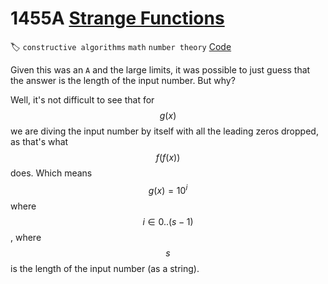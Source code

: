 # **1455A** [Strange Functions](https://codeforces.com/contest/1455/problem/A)

🏷 `constructive algorithms` `math` `number theory`  [Code](https://github.com/akoprow/competetive-programming/blob/master/src/codeforces/edu/edu99/1455a-strange-functions.kt)

Given this was an `A` and the large limits, it was possible to just guess that the answer is the length of the input number.  But why?

Well, it's not difficult to see that for $$g(x)$$ we are diving the input number by itself with all the leading zeros dropped, as that's what $$f(f(x))$$ does.  Which means $$g(x) = 10^i$$ where $$i \in 0 .. (s-1)$$, where $$s$$ is the length of the input number (as a string).
